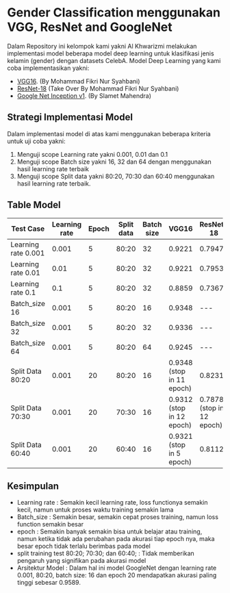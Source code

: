 # Gender Classification menggunakan VGG, ResNet and GoogleNet
Dalam Repository ini kelompok kami yakni Al Khwarizmi melakukan implementasi model beberapa model deep learning untuk klasifikasi jenis kelamin (gender) dengan datasets CelebA. Model Deep Learning yang kami coba implementasikan yakni:
- [VGG16](https://github.com/mohammadfikrinursyahbani/FaceClassificationByGender/blob/main/fix_face_classification.ipynb). (By Mohammad Fikri Nur Syahbani)
- [ResNet-18](https://github.com/mohammadfikrinursyahbani/FaceClassificationByGender/blob/main/ResNet.ipynb) (Take Over By Mohammad Fikri Nur Syahbani)
- [Google Net Inception v1](https://github.com/mohammadfikrinursyahbani/FaceClassificationByGender/blob/main/GoogleNet_Gender_Recognition_.ipynb). (By Slamet Mahendra)

## Strategi Implementasi Model
Dalam implementasi model di atas kami menggunakan beberapa kriteria untuk uji coba yakni:
1. Menguji scope Learning rate yakni 0.001, 0.01 dan 0.1
2. Menguji scope Batch size yakni 16, 32 dan 64 dengan menggunakan hasil learning rate terbaik
3. Menguji scope  Split data yakni 80:20, 70:30 dan 60:40 menggunakan hasil learning rate terbaik.

## Table Model
| Test Case | Learning rate | Epoch | Split data | Batch size | VGG16 | ResNet-18 | GoogleNet |
| --- | --- | --- | --- | --- | --- | --- | --- |
| Learning rate 0.001 | 0.001 | 5 | 80:20 | 32 | 0.9221 | 0.7947 | 0.9016 |
| Learning rate 0.01 | 0.01 | 5 | 80:20 | 32 | 0.9221 | 0.7953 | 0.4873 |
| Learning rate 0.1 | 0.1 | 5 | 80:20 | 32 | 0.8859 | 0.7367 | 0.5127 |
| Batch_size 16 | 0.001 | 5 | 80:20 | 16 | 0.9348 | --- | 0.8539 |
| Batch_size 32 | 0.001 | 5 | 80:20 | 32 | 0.9336 | ---| 0.8225 |
| Batch_size 64 | 0.001 | 5 | 80:20 | 64 | 0.9245 | --- | 0.8478 |
| Split Data 80:20 | 0.001 | 20 | 80:20 | 16 | 0.9348 <br/>(stop in 11 epoch) | 0.8231 | **0.9589** |
| Split Data 70:30 | 0.001 | 20 | 70:30 | 16 | 0.9312 <br/>(stop in 12 epoch) | 0.7878 <br/>(stop in 12 epoch) | 0.9452 <br/>(stop in 19 epoch) |
| Split Data 60:40 | 0.001 | 20 | 60:40 | 16 | 0.9321 <br/>(stop in 5 epoch) | 0.8112 | 0.9493 |

## Kesimpulan
- Learning rate : Semakin kecil learning rate, loss functionya semakin kecil, namun untuk proses waktu training semakin lama
- Batch_size : Semakin besar, semakin cepat proses training, namun loss function semakin besar
- epoch : Semakin banyak semakin bisa untuk belajar atau training, namun ketika tidak ada perubahan pada akurasi tiap epoch nya, maka besar epoch tidak terlalu berimbas pada model
- split training test 80:20; 70:30; dan 60:40; : Tidak memberikan pengaruh yang signifikan pada akurasi model
- Arsitektur Model : Dalam hal ini model GoogleNet dengan learning rate 0.001, 80:20, batch size: 16 dan epoch 20 mendapatkan akurasi paling tinggi sebesar 0.9589.
